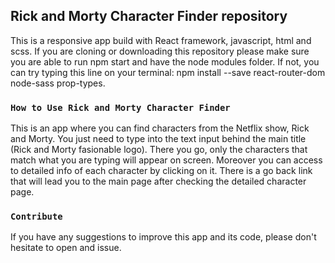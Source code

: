 
## Rick and Morty Character Finder repository

This is a responsive app build with React framework, javascript, html and scss. If you are cloning or downloading this repository please make sure you are able to run npm start and have the node modules folder. If not, you can try typing this line on your terminal:
npm install --save react-router-dom node-sass prop-types. 

### `How to Use Rick and Morty Character Finder`

This is an app where you can find characters from the Netflix show, Rick and Morty. You just need to type into the text input behind the main title (Rick and Morty fasionable logo). There you go, only the characters that match what you are typing will appear on screen. Moreover you can access to detailed info of each character by clicking on it. There is a go back link that will lead you to the main page after checking the detailed character page. 

### `Contribute`

If you have any suggestions to improve this app and its code, please don't hesitate to open and issue.


